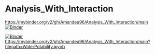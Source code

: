 # Analysis_With_Interaction

https://mybinder.org/v2/gh/Amandea96/Analysis_With_Interaction/main
[![Binder](https://mybinder.org/badge_logo.svg)](https://mybinder.org/v2/gh/Amandea96/Analysis_With_Interaction/main)


[![Binder](https://mybinder.org/badge_logo.svg)](https://mybinder.org/v2/gh/Amandea96/Analysis_With_Interaction/main?filepath=WaterPotability.ipynb)
https://mybinder.org/v2/gh/Amandea96/Analysis_With_Interaction/main?filepath=WaterPotability.ipynb
